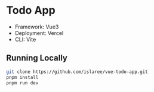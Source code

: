 # Todo App

- Framework: Vue3
- Deployment: Vercel
- CLI: Vite

## Running Locally

```bash
git clone https://github.com/islaree/vue-todo-app.git
pnpm install
pnpm run dev
```
